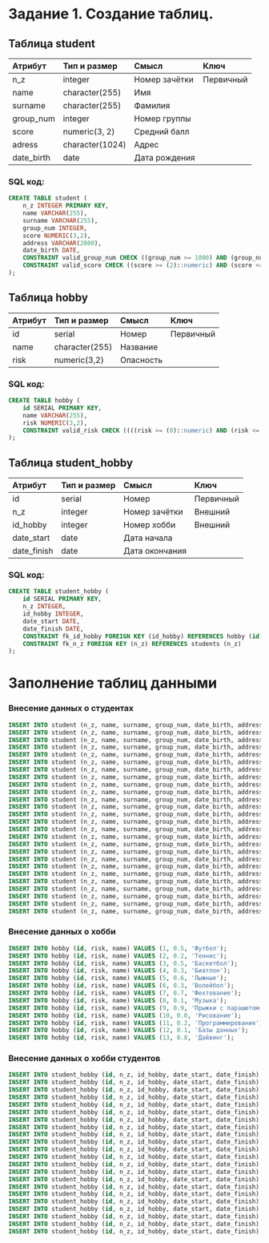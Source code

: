 # Задание 1. Создание таблиц.

## Таблица student
| Атрибут       | Тип и размер    | Смысл         | Ключ      |
| :------------ | :-------------  | :------------ | :-------- |
| n_z           | integer         | Номер зачётки | Первичный |
| name          | character(255)  | Имя           |           |
| surname       | character(255)  | Фамилия       |           |
| group_num     | integer         | Номер группы  |           |
| score         | numeric(3, 2)   | Средний балл  |           |
| adress        | character(1024) | Адрес         |           |
| date_birth    | date            | Дата рождения |           |

### SQL код:  
```SQL
CREATE TABLE student (
	n_z INTEGER PRIMARY KEY,
	name VARCHAR(255),
	surname VARCHAR(255),
	group_num INTEGER,
	score NUMERIC(3,2),
	address VARCHAR(2000),
	date_birth DATE,
	CONSTRAINT valid_group_num CHECK ((group_num >= 1000) AND (group_num <= 9999)),
	CONSTRAINT valid_score CHECK ((score >= (2)::numeric) AND (score <= (5)::numeric))
);
```
  
## Таблица hobby
| Атрибут | Тип и размер   | Смысл     | Ключ      |
| :------ | :------------- | :-------- | :-------- |
| id      | serial         | Номер     | Первичный |
| name    | character(255) | Название  |           |
| risk    | numeric(3,2)   | Опасность |           |

### SQL код:  
```SQL
CREATE TABLE hobby (
	id SERIAL PRIMARY KEY,
	name VARCHAR(255),
	risk NUMERIC(3,2),
	CONSTRAINT valid_risk CHECK ((((risk >= (0)::numeric) AND (risk <= (1)::numeric))))
);
```
  
## Таблица student_hobby
| Атрибут       | Тип и размер | Смысл          | Ключ      |
| :------------ | :----------- | :------------- | :-------- |
| id            | serial       | Номер          | Первичный |
| n_z           | integer      | Номер зачётки  | Внешний   |
| id_hobby      | integer      | Номер хобби    | Внешний   |
| date_start    | date         | Дата начала    |           |
| date_finish   | date         | Дата окончания |           |

### SQL код:  
```SQL
CREATE TABLE student_hobby (
	id SERIAL PRIMARY KEY,
	n_z INTEGER,
	id_hobby INTEGER,
	date_start DATE,
	date_finish DATE,
	CONSTRAINT fk_id_hobby FOREIGN KEY (id_hobby) REFERENCES hobby (id),
	CONSTRAINT fk_n_z FOREIGN KEY (n_z) REFERENCES students (n_z)
);
```

# Заполнение таблиц данными

### Внесение данных о студентах
```SQL
INSERT INTO student (n_z, name, surname, group_num, date_birth, address, score) VALUES (123123, 'Иван', 'Иванов', 2222, '09-09-1990', 'город Дубна', 4.02);
INSERT INTO student (n_z, name, surname, group_num, date_birth, address, score) VALUES (234234, 'Михаил', 'Михайлов', 4032, '03-12-1997', 'город Ялта', 3.25);
INSERT INTO student (n_z, name, surname, group_num, date_birth, address, score) VALUES (345345, 'Виктория', 'Николаева', 4011, '11-23-1994', 'город Дубна', 4.23);
INSERT INTO student (n_z, name, surname, group_num, date_birth, address, score) VALUES (456456, 'Нуль', 'Нулёвый', 2222, '04-05-1998', 'город Омск', 4.23);
INSERT INTO student (n_z, name, surname, group_num, date_birth, address, score) VALUES (567567, 'Евгения', 'Сидорова', 2222, '04-05-1996', null, 4.59);
INSERT INTO student (n_z, name, surname, group_num, date_birth, address, score) VALUES (678678, 'Сергей', 'Иванцов', 3011, '12-24-1995', 'город Москва', 3.85);
INSERT INTO student (n_z, name, surname, group_num, date_birth, address, score) VALUES (789789, 'Николай', 'Борисов', 3011, '12-08-1999', 'город Челябинск', 4.22);
INSERT INTO student (n_z, name, surname, group_num, date_birth, address, score) VALUES (890890, 'Виктория', 'Воронцов', 3011, null, 'город Дубна', 4.63);
INSERT INTO student (n_z, name, surname, group_num, date_birth, address, score) VALUES (321321, 'Марина', 'Кузнецов', 3011, '01-25-1996', 'город Дубна', 4.11);
INSERT INTO student (n_z, name, surname, group_num, date_birth, address, score) VALUES (432432, 'Джон', 'Уик', 3011, null, 'город Челябинск', 3.45);
INSERT INTO student (n_z, name, surname, group_num, date_birth, address, score) VALUES (534543, 'Виктор', 'Корнеплод', 3011, '11-23-1994', 'город Дубна', 2.98);
INSERT INTO student (n_z, name, surname, group_num, date_birth, address, score) VALUES (654654, 'Артём', 'Иван', 2222, '05-28-1999', 'город Дубна', 4.03);
INSERT INTO student (n_z, name, surname, group_num, date_birth, address, score) VALUES (765765, 'Шарлотта', 'Калла', 2222, '05-23-1996', null, 4.67);
INSERT INTO student (n_z, name, surname, group_num, date_birth, address, score) VALUES (867867, 'Юлия', 'Белорукова', 4011, '11-28-1996', 'город Дубна', 3.58);
INSERT INTO student (n_z, name, surname, group_num, date_birth, address, score) VALUES (987987, 'Татьяна', 'Акимова', 4011, '01-23-1995', 'город Ялта', 4.98);
INSERT INTO student (n_z, name, surname, group_num, date_birth, address, score) VALUES (123234, 'Ульяна', 'Кайшева', 4011, '03-03-1999', 'город Дубна', 4.47);
INSERT INTO student (n_z, name, surname, group_num, date_birth, address, score) VALUES (234345, 'Никита', 'Крюков', 4011, '08-04-1999', 'город Омск', 2.55);
INSERT INTO student (n_z, name, surname, group_num, date_birth, address, score) VALUES (345456, 'Иван', 'Шаповалов', 4032, '04-29-2001', 'город Ялта', 2.1);
INSERT INTO student (n_z, name, surname, group_num, date_birth, address, score) VALUES (456567, 'Анастасия', 'Овсянникова', 4032, '12-31-1998', 'город Дубна', 4.25);
INSERT INTO student (n_z, name, surname, group_num, date_birth, address, score) VALUES (567678, 'Людмила', 'Иванова', 4032, '05-02-1993', 'город Ялта', 3.75);
INSERT INTO student (n_z, name, surname, group_num, date_birth, address, score) VALUES (678789, 'Валентина', 'Сидорова', 4032, null, 'город Дубна', 3.78);
INSERT INTO student (n_z, name, surname, group_num, date_birth, address, score) VALUES (789890, 'Помор', 'Поморов', 4222, '04-22-1981', 'город Архангельск', 4.98);
INSERT INTO student (n_z, name, surname, group_num, date_birth, address, score) VALUES (342321, 'Евгений', 'Онегин', 3242, '04-22-1982', 'город Архангельск', 3.48);
INSERT INTO student (n_z, name, surname, group_num, date_birth, address, score) VALUES (453432, 'Григорий', 'Печорин', 1232, '04-22-1983', 'город Архангельск', 4.38);
INSERT INTO student (n_z, name, surname, group_num, date_birth, address, score) VALUES (543432, 'Илья', 'Обломов', 2222, '04-22-1984', 'город Архангельск', 4.18);
INSERT INTO student (n_z, name, surname, group_num, date_birth, address, score) VALUES (654543, 'Поручик', 'Ржевский', 4011, '04-22-1985', 'город Архангельск', 3.92);
```
  
### Внесение данных о хобби
```SQL
INSERT INTO hobby (id, risk, name) VALUES (1, 0.5, 'Футбол');
INSERT INTO hobby (id, risk, name) VALUES (2, 0.2, 'Теннис');
INSERT INTO hobby (id, risk, name) VALUES (3, 0.5, 'Баскетбол');
INSERT INTO hobby (id, risk, name) VALUES (4, 0.3, 'Биатлон');
INSERT INTO hobby (id, risk, name) VALUES (5, 0.6, 'Лыжные');
INSERT INTO hobby (id, risk, name) VALUES (6, 0.3, 'Волейбол');
INSERT INTO hobby (id, risk, name) VALUES (7, 0.7, 'Фехтование');
INSERT INTO hobby (id, risk, name) VALUES (8, 0.1, 'Музыка');
INSERT INTO hobby (id, risk, name) VALUES (9, 0.9, 'Прыжки с парашютом');
INSERT INTO hobby (id, risk, name) VALUES (10, 0.0, 'Рисование');
INSERT INTO hobby (id, risk, name) VALUES (11, 0.2, 'Программирование');
INSERT INTO hobby (id, risk, name) VALUES (12, 0.1, 'Базы данных');
INSERT INTO hobby (id, risk, name) VALUES (13, 0.8, 'Дайвинг');
```

### Внесение данных о хобби студентов
```SQL
INSERT INTO student_hobby (id, n_z, id_hobby, date_start, date_finish) VALUES (1, 123123, 3, '03-15-2004', null);
INSERT INTO student_hobby (id, n_z, id_hobby, date_start, date_finish) VALUES (2, 123123, 5, '02-18-2009', null);
INSERT INTO student_hobby (id, n_z, id_hobby, date_start, date_finish) VALUES (3, 123123, 4, '11-12-1993', '12-11-2016');
INSERT INTO student_hobby (id, n_z, id_hobby, date_start, date_finish) VALUES (4, 345345, 5, '03-14-2004', '05-03-2006');
INSERT INTO student_hobby (id, n_z, id_hobby, date_start, date_finish) VALUES (5, 234234, 8, '06-18-2014', '08-09-2017');
INSERT INTO student_hobby (id, n_z, id_hobby, date_start, date_finish) VALUES (6, 678678, 7, '03-19-2018', '03-15-2017');
INSERT INTO student_hobby (id, n_z, id_hobby, date_start, date_finish) VALUES (7, 765765, 4, '04-07-2017', null);
INSERT INTO student_hobby (id, n_z, id_hobby, date_start, date_finish) VALUES (8, 765765, 2, '11-09-2018', null);
INSERT INTO student_hobby (id, n_z, id_hobby, date_start, date_finish) VALUES (9, 345345, 1, '02-28-2019', '03-02-2019');
INSERT INTO student_hobby (id, n_z, id_hobby, date_start, date_finish) VALUES (10, 456456, 4, '12-19-2009', '12-24-2009');
INSERT INTO student_hobby (id, n_z, id_hobby, date_start, date_finish) VALUES (11, 765765, 5, '06-18-2013', '09-25-2018');
INSERT INTO student_hobby (id, n_z, id_hobby, date_start, date_finish) VALUES (12, 345345, 6, '06-18-2014', null);
INSERT INTO student_hobby (id, n_z, id_hobby, date_start, date_finish) VALUES (13, 456456, 11, '01-23-1999', '04-14-2001');
INSERT INTO student_hobby (id, n_z, id_hobby, date_start, date_finish) VALUES (14, 567567, 1, '07-19-2017', null);
INSERT INTO student_hobby (id, n_z, id_hobby, date_start, date_finish) VALUES (15, 678678, 13, '02-13-2018', null);
INSERT INTO student_hobby (id, n_z, id_hobby, date_start, date_finish) VALUES (16, 123234, 11, '02-28-2019', '04-02-2012');
INSERT INTO student_hobby (id, n_z, id_hobby, date_start, date_finish) VALUES (17, 456456, 9, '12-19-2009', '11-23-2005');
INSERT INTO student_hobby (id, n_z, id_hobby, date_start, date_finish) VALUES (18, 234345, 5, '06-18-2013', '09-25-2008');
INSERT INTO student_hobby (id, n_z, id_hobby, date_start, date_finish) VALUES (19, 345345, 8, '06-18-2014', null);
INSERT INTO student_hobby (id, n_z, id_hobby, date_start, date_finish) VALUES (20, 456567, 7, '01-23-1999', '04-14-2014');
INSERT INTO student_hobby (id, n_z, id_hobby, date_start, date_finish) VALUES (21, 654654, 13, '07-19-2017', null);
INSERT INTO student_hobby (id, n_z, id_hobby, date_start, date_finish) VALUES (22, 678678, 12, '02-13-2018', null);
```
